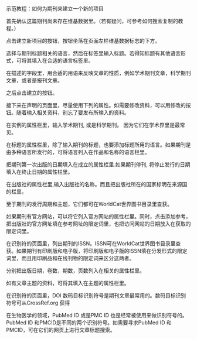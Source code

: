 示范教程：如何为期刊来建立一个新的项目

首先确认这篇期刊尚未存在维基数据里。（若有疑问，可参考如何搜索复制的教程。）

点击建立新项目的按钮，按钮坐落在页面左栏维基数据标志的下方。

选择与期刊标题相关的语言，然后在标签里输入标题。若得知标题有其他语言形式，可将其填入在合适的语言标签里。

在描述的字段里，用合适的用语来反映文章的性质，例如学术期刊文章，科学期刊文章，或者是报刊文章。

之后点击建立的按钮。

接下来在声明的页面里，尽量使用下列的属性。如需要修改资料，可以用修改的按钮。随着输入相关资料，别忘了要发布所输入的资料。

在实例的属性栏里，输入学术期刊, 或是科学期刊。 因为它们在学术界里是最常见。

在标题的属性栏里，除了输入期刊的标题，也要添加标题所用的语言。如果期刊是由多种语言所发行的，可将语言列入在作品和名称的语言栏里。

把期刊第一次出版的日期填入在成立的属性栏里.如果期刊停刊, 将停止发行的日期填入在终止日期的属性栏里。

在出版社的属性栏里,输入出版社的名称。而且把出版社所在的国家标明在来源国的栏里。

至于期刊的发行周期和主题，它们都可在WorldCat世界图书目录里查获。

如果期刊有官方网站，可以将它列入官方网站的属性栏里。同时，点击添加参考，把出版社的官方网址填在参考网址的限定词里，也把访问网站的日期放入在获取的限定词里。

在识别符的页面里，列出期刊的ISSN。ISSN可在WorldCat世界图书目录里查获。如果期刊有印刷版和电子版，将印刷版和电子版的ISSN填在分发形式的限定词里，而且用印刷品和在线刊物的限定词来区分这两者。

分别把出版日期，卷数，期数，页数列入在相关的属性栏里。

如有文章主题的资料，可将其填入在主题的属性栏里。

在识别符的页面里，DOI 数码目标识别符号是期刊文章最常用的。数码目标识别符号可从CrossRef.org 获得

在生物医学的领域，PubMed ID 或是PMC ID 也是经常被使用来做识别符号的。PubMed ID 和PMCID是不同的两个识别符号。如需要寻求PubMed ID 和PMCID，可在它们的网页上进行文章标题搜索。